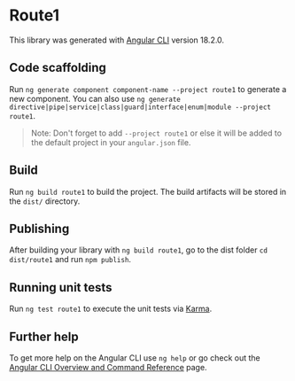 # Route1

This library was generated with [Angular CLI](https://github.com/angular/angular-cli) version 18.2.0.

## Code scaffolding

Run `ng generate component component-name --project route1` to generate a new component. You can also use `ng generate directive|pipe|service|class|guard|interface|enum|module --project route1`.
> Note: Don't forget to add `--project route1` or else it will be added to the default project in your `angular.json` file. 

## Build

Run `ng build route1` to build the project. The build artifacts will be stored in the `dist/` directory.

## Publishing

After building your library with `ng build route1`, go to the dist folder `cd dist/route1` and run `npm publish`.

## Running unit tests

Run `ng test route1` to execute the unit tests via [Karma](https://karma-runner.github.io).

## Further help

To get more help on the Angular CLI use `ng help` or go check out the [Angular CLI Overview and Command Reference](https://angular.dev/tools/cli) page.
